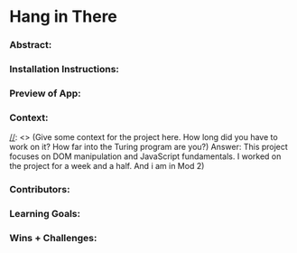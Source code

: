 # Hang in There  

### Abstract:
[//]: <> (Briefly describe what you built and its features. What problem is the app solving? How does this application solve that problem? Answer: It aloows users to create, save, and display motivational and unmotivational posters. Features are generating random posters and creating posters, and aslo saving them. Problem it is solving by letting the user personalize posters by allowing users to customize and save their own.)

### Installation Instructions:
[//]: <> (What steps does a person have to take to get your app cloned down and running? Answer: got to repository and clone it down to a directory. Open up the directory and Go Live on your HTML.)

### Preview of App:
[//]: <> (Provide ONE gif or screenshot of your application - choose the "coolest" piece of functionality to show off. gifs preferred! Answer: I cant provide a snapshot but the alerts for the saved posters is my coolest piece.)

### Context:
[//]: <> (Give some context for the project here. How long did you have to work on it? How far into the Turing program are you?) Answer: This project focuses on DOM manipulation and JavaScript fundamentals. I worked on the project for a week and a half. And i am in Mod 2)

### Contributors:
[//]: <> (Who worked on this application? Link to your GitHub. Consider also providing LinkedIn link Answer: Melchor De La Rosa, https://www.linkedin.com/in/melchor-de-la-rosa-465079222/)

### Learning Goals:
[//]: <> (What were the learning goals of this project? What tech did you work with? Answer: To try and again some profiency in Javascript for DOM manipulation use event handling to create dynamic uder interactions.)

### Wins + Challenges:
[//]: <> (What are 2-3 wins you have from this project? What were some challenges you faced - and how did you get over them? Wins: the ability to save and display custom posters, and switching between motivational and unmotivational posters, and using CSS. Challenges: Using logic to prevnt duplicate posters from being saved, but I overcame that challenge by iterating the arrays and chechking for matches. )
